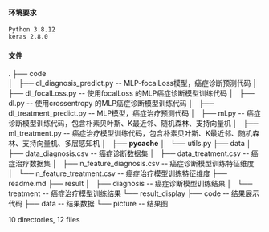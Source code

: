 #### 环境要求
	Python 3.8.12
	keras 2.8.0
	
#### 文件
.
├── code                         
│   ├── dl_diagnosis_predict.py -- MLP-focalLoss模型，癌症诊断预测代码
│   ├── dl_focalLoss.py         -- 使用focalLoss 的MLP癌症诊断模型训练代码
│   ├── dl.py                   -- 使用crossentropy 的MLP癌症诊断模型训练代码
│   ├── dl_treatment_predict.py -- MLP模型，癌症治疗预测代码
│   ├── ml.py                   -- 癌症诊断模型训练代码，包含朴素贝叶斯、K最近邻、随机森林、支持向量机
│   ├── ml_treatment.py         -- 癌症治疗模型训练代码，包含朴素贝叶斯、K最近邻、随机森林、支持向量机、多层感知机
│   ├── __pycache__
│   └── utils.py
├── data
│   ├── data_diagnosis.csv      -- 癌症诊断数据集
│   ├── data_treatment.csv      -- 癌症治疗数据集
│   ├── n_feature_diagnosis.csv -- 癌症诊断模型训练特征维度
│   └── n_feature_treatment.csv -- 癌症治疗模型训练特征维度
├── readme.md
├── result
│   ├── diagnosis               -- 癌症诊断模型训练结果
│   └── treatment               -- 癌症治疗模型训练结果
└── result_display
    ├── code                    -- 结果展示代码
    ├── data                    -- 结果数据
    └── picture                 -- 结果图

10 directories, 12 files
